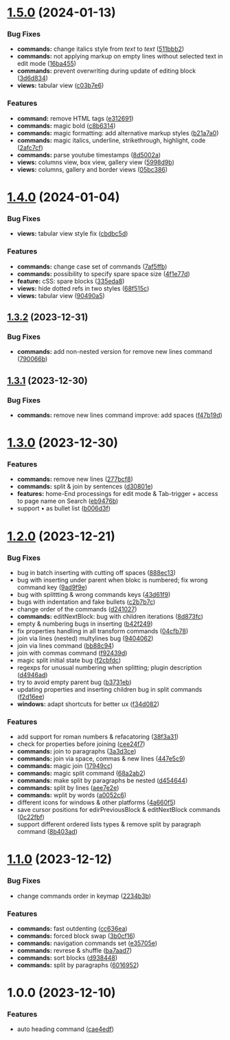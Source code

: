 # [1.5.0](https://github.com/stdword/logseq13-missing-commands/compare/v1.4.0...v1.5.0) (2024-01-13)


### Bug Fixes

* **commands:** change italics style from *text* to _text_ ([511bbb2](https://github.com/stdword/logseq13-missing-commands/commit/511bbb2df32d95722769eb7871d47a8ea4993f90))
* **commands:** not applying markup on empty lines without selected text in edit mode ([16ba455](https://github.com/stdword/logseq13-missing-commands/commit/16ba4557b97e487a902ad256a86b473852336375))
* **commands:** prevent overwriting during update of editing block ([3d6d834](https://github.com/stdword/logseq13-missing-commands/commit/3d6d834f385aefc93055932be45f302e844d26d3))
* **views:** tabular view ([c03b7e6](https://github.com/stdword/logseq13-missing-commands/commit/c03b7e632cadf1eea61f4c897ffc3f9782a4f30f))


### Features

* **command:** remove HTML tags ([e312691](https://github.com/stdword/logseq13-missing-commands/commit/e312691d8b3fc22d881cc06435876dd269a04bc4))
* **commands:** magic bold ([c8b6314](https://github.com/stdword/logseq13-missing-commands/commit/c8b63146fda7bc09094ca6bf6a921a88369efba5))
* **commands:** magic formatting: add alternative markup styles ([b21a7a0](https://github.com/stdword/logseq13-missing-commands/commit/b21a7a03ba6ac48b384d04e9995c223db40e4720))
* **commands:** magic italics, underline, strikethrough, highlight, code ([2afc7cf](https://github.com/stdword/logseq13-missing-commands/commit/2afc7cf93d9704eecfb2d08c67ab6b2554944586))
* **commands:** parse youtube timestamps ([8d5002a](https://github.com/stdword/logseq13-missing-commands/commit/8d5002aea39ac6e75acf12e41c17b0592f2783b8))
* **views:** columns view, box view, gallery view ([5998d9b](https://github.com/stdword/logseq13-missing-commands/commit/5998d9b37e5517566d6af26274f7e3248dff20a5))
* **views:** columns, gallery and border views ([05bc386](https://github.com/stdword/logseq13-missing-commands/commit/05bc3866eaadb77fc81e697d7039377a43e25757))

# [1.4.0](https://github.com/stdword/logseq13-missing-commands/compare/v1.3.2...v1.4.0) (2024-01-04)


### Bug Fixes

* **views:** tabular view style fix ([cbdbc5d](https://github.com/stdword/logseq13-missing-commands/commit/cbdbc5d26d07dc1386cc6eb53f89a27897ab09b0))


### Features

* **commands:** change case set of commands ([7af5ffb](https://github.com/stdword/logseq13-missing-commands/commit/7af5ffb0ba381d7b5255fec8ffd290aadcb2944e))
* **commands:** possibility to specify spare space size ([4f1e77d](https://github.com/stdword/logseq13-missing-commands/commit/4f1e77d8a3dbc2fdaad46cb9409eabae5f2e6610))
* **feature:** cSS: spare blocks ([335eda8](https://github.com/stdword/logseq13-missing-commands/commit/335eda8b3690c6895c4830fdddb71689209ca438))
* **views:** hide dotted refs in two styles ([68f515c](https://github.com/stdword/logseq13-missing-commands/commit/68f515c2868a3d76ae3ea8cfe9c172a462edee19))
* **views:** tabular view ([90490a5](https://github.com/stdword/logseq13-missing-commands/commit/90490a5472ac846e2b491c63e583d1fb43e69452))

## [1.3.2](https://github.com/stdword/logseq13-missing-commands/compare/v1.3.1...v1.3.2) (2023-12-31)


### Bug Fixes

* **commands:** add non-nested version for remove new lines command ([790066b](https://github.com/stdword/logseq13-missing-commands/commit/790066b8ec2940a19c3aeda37c5585ac20028224))

## [1.3.1](https://github.com/stdword/logseq13-missing-commands/compare/v1.3.0...v1.3.1) (2023-12-30)


### Bug Fixes

* **commands:** remove new lines command improve: add spaces ([f47b19d](https://github.com/stdword/logseq13-missing-commands/commit/f47b19db34dd1301250ffe0a7b588a1320887995))

# [1.3.0](https://github.com/stdword/logseq13-missing-commands/compare/v1.2.0...v1.3.0) (2023-12-30)


### Features

* **commands:** remove new lines ([277bcf8](https://github.com/stdword/logseq13-missing-commands/commit/277bcf86754f0b7b3a3a99d48469d13096df1d69))
* **commands:** split & join by sentences ([d30801e](https://github.com/stdword/logseq13-missing-commands/commit/d30801e1073b8733c9df5e9aaf6f9127362e81e2))
* **features:** home-End processings for edit mode & Tab-trigger + access to page name on Search ([eb9476b](https://github.com/stdword/logseq13-missing-commands/commit/eb9476b139add07993444f1cf58560da3ee66520))
* support • as bullet list ([b006d3f](https://github.com/stdword/logseq13-missing-commands/commit/b006d3fcb2f7ee36d0b89f99010780846aeb0e49))

# [1.2.0](https://github.com/stdword/logseq13-missing-commands/compare/v1.1.0...v1.2.0) (2023-12-21)


### Bug Fixes

* bug in batch inserting with cutting off spaces ([888ec13](https://github.com/stdword/logseq13-missing-commands/commit/888ec132792369a478903d27c0ed8d38bc549a04))
* bug with inserting under parent when blokc is numbered; fix wrong command key ([9ad9f9e](https://github.com/stdword/logseq13-missing-commands/commit/9ad9f9e2345b736588ab48c1a427ba8c4e44c718))
* bug with splittting & wrong commands keys ([43d61f9](https://github.com/stdword/logseq13-missing-commands/commit/43d61f93d562769635d5d802dfe4260f61628070))
* bugs with indentation and fake bullets ([c2b7b7c](https://github.com/stdword/logseq13-missing-commands/commit/c2b7b7c0696f4d635e54920f0bda13033de24bf1))
* change order of the commands ([d241027](https://github.com/stdword/logseq13-missing-commands/commit/d24102749f20a39df1174fcd05e08a084129f667))
* **commands:** editNextBlock: bug with children iterations ([8d873fc](https://github.com/stdword/logseq13-missing-commands/commit/8d873fcca823f7bfe4a359728555169c3520aaea))
* empty & numbering bugs in inserting ([b42f249](https://github.com/stdword/logseq13-missing-commands/commit/b42f24927ae8098a5de7dc642e1c51a70145135e))
* fix properties handling in all transform commands ([04cfb78](https://github.com/stdword/logseq13-missing-commands/commit/04cfb785fa02cae7af7be1dd5caf2823c0287002))
* join via lines (nested) multylines bug ([9404062](https://github.com/stdword/logseq13-missing-commands/commit/9404062c56d6eb9c6705e454180eea5300569c56))
* join via lines command ([bb88c94](https://github.com/stdword/logseq13-missing-commands/commit/bb88c94f57691e9634a9995a2cfdbfe927031cbd))
* join with commas command ([f92439d](https://github.com/stdword/logseq13-missing-commands/commit/f92439d84250ecb69252d2321c54895581295c31))
* magic split initial state bug ([f2cbfdc](https://github.com/stdword/logseq13-missing-commands/commit/f2cbfdc1e179e3bda5e66b592ca4f2557d961e19))
* regexps for unusual numbering when splitting; plugin description ([d4946ad](https://github.com/stdword/logseq13-missing-commands/commit/d4946adc5ff7dd5e840611f37534281aef3a51bf))
* try to avoid empty parent bug ([b3731eb](https://github.com/stdword/logseq13-missing-commands/commit/b3731ebbd3415c0e97930a441b5050824b8d3e3b))
* updating properties and inserting children bug in split commands ([f2d16ee](https://github.com/stdword/logseq13-missing-commands/commit/f2d16eeb5c30b4f4303c1c009b1fd5e322581563))
* **windows:** adapt shortcuts for better ux ([f34d082](https://github.com/stdword/logseq13-missing-commands/commit/f34d0828306038921de65cb56b1b1f44ad4d6a30))


### Features

* add support for roman numbers & refacatoring ([38f3a31](https://github.com/stdword/logseq13-missing-commands/commit/38f3a31d359d2312e146153ec671dacabe11e868))
* check for properties before joining ([cee24f7](https://github.com/stdword/logseq13-missing-commands/commit/cee24f7afec69ef3a9d8a09abdb311b6901db6c2))
* **commands:** join to paragraphs ([3a3d3ce](https://github.com/stdword/logseq13-missing-commands/commit/3a3d3ce474dfa16dea6f39c10a747eb1fb4f0c05))
* **commands:** join via space, commas & new lines ([447e5c9](https://github.com/stdword/logseq13-missing-commands/commit/447e5c9dfd1c8f91087546145f33c1e8ab487ced))
* **commands:** magic join ([17949cc](https://github.com/stdword/logseq13-missing-commands/commit/17949ccac961fff9e69d5fad7874ba4afc1269f9))
* **commands:** magic split command ([68a2ab2](https://github.com/stdword/logseq13-missing-commands/commit/68a2ab26821b1bc215082a6b8125fdb24c9d5fb5))
* **commands:** make split by paragraphs be nested ([d454644](https://github.com/stdword/logseq13-missing-commands/commit/d4546444c452dc0998349727e0625d4939abbc99))
* **commands:** split by lines ([aee7e2e](https://github.com/stdword/logseq13-missing-commands/commit/aee7e2edca89ff896cadc75286b04439fdec82b4))
* **commands:** wplit by words ([a0052c6](https://github.com/stdword/logseq13-missing-commands/commit/a0052c6e6844c23cdd212b3f9de254fcada6f48d))
* different icons for windows & other platforms ([4a660f5](https://github.com/stdword/logseq13-missing-commands/commit/4a660f5c32668c5a706b9e5a3b429492acf40f80))
* save cursor positions for edirPreviousBlock & editNextBlock commands ([0c22fbf](https://github.com/stdword/logseq13-missing-commands/commit/0c22fbf1d0fa3fd9d89d176da7c4c135d3d6241c))
* support different ordered lists types & remove split by paragraph command ([8b403ad](https://github.com/stdword/logseq13-missing-commands/commit/8b403adbf32d93d8ac44a1e9112f92d0ba62ea33))

# [1.1.0](https://github.com/stdword/logseq13-missing-commands/compare/v1.0.0...v1.1.0) (2023-12-12)


### Bug Fixes

* change commands order in keymap ([2234b3b](https://github.com/stdword/logseq13-missing-commands/commit/2234b3bfef25547d892462221d5f50249373ab90))


### Features

* **commands:** fast outdenting ([cc636ea](https://github.com/stdword/logseq13-missing-commands/commit/cc636eaee9ee67da9ff91d59987f055770cdf3af))
* **commands:** forced block swap ([3b0cf16](https://github.com/stdword/logseq13-missing-commands/commit/3b0cf1636e885b1ec843d90e82e96652fd7e8853))
* **commands:** navigation commands set ([e35705e](https://github.com/stdword/logseq13-missing-commands/commit/e35705eaa1158981a0b0422d356f13e5f64bb9f6))
* **commands:** revrese & shuffle ([ba7aad7](https://github.com/stdword/logseq13-missing-commands/commit/ba7aad70c54461f77cbf2353b12d43b6ddf8e83c))
* **commands:** sort blocks ([d938448](https://github.com/stdword/logseq13-missing-commands/commit/d938448a0f9d24e1584db2cb644a983b4c24947c))
* **commands:** split by paragraphs ([6016952](https://github.com/stdword/logseq13-missing-commands/commit/601695283c6f586ab268f8a33caf2dcc55e096d1))

# 1.0.0 (2023-12-10)


### Features

* auto heading command ([cae4edf](https://github.com/stdword/logseq13-missing-commands/commit/cae4edfed768843e0a117b48e353a09c3a10a59b))

